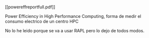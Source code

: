 [[powereffreportfull.pdf]]

Power Efficiency in High Performance Computing, forma de medir el consumo electrico de un centro HPC

No lo he leido porque se va a usar RAPL pero lo dejo de todos modos.